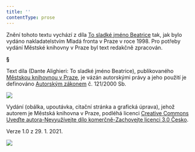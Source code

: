 ```yaml
---
title: ''
contentType: prose
---
```


Znění tohoto textu vychází z díla [To sladké jméno Beatrice](https://search.mlp.cz/cz/titul/to-sladke-jmeno-beatrice/2013413/#/) tak, jak bylo vydáno nakladatelstvím Mladá fronta v Praze v roce 1998. Pro potřeby vydání Městské knihovny v Praze byl text redakčně zpracován.

**§**

Text díla (Dante Alighieri: To sladké jméno Beatrice), publikovaného [Městskou knihovnou v Praze](https://www.mlp.cz/cz/), je vázán autorskými právy a jeho použití je definováno [Autorským zákonem](https://www.mkcr.cz/predpisy-zakonu-709.html) č. 121/2000 Sb.

![](../Images/image001.jpg)

Vydání (obálka, upoutávka, citační stránka a grafická úprava), jehož autorem je Městská knihovna v Praze, podléhá licenci [Creative Commons Uveďte autora-Nevyužívejte dílo komerčně-Zachovejte licenci 3.0 Česko](https://creativecommons.org/licenses/by-nc-sa/3.0/cz/).

Verze 1.0 z 29. 1. 2021.

![](../Images/image002.jpg)
